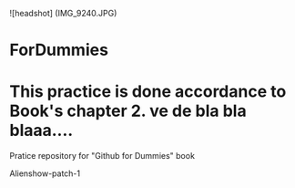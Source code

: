 ![headshot] (IMG_9240.JPG)
# ForDummies

This practice is done accordance to Book's chapter 2.
ve de bla bla blaaa....
=======
Pratice repository for "Github for Dummies" book

Alienshow-patch-1

